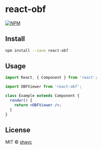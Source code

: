 # react-obf

>

[![NPM](https://img.shields.io/npm/v/react-obf.svg)](https://www.npmjs.com/package/react-obf)

## Install

```bash
npm install --save react-obf
```

## Usage

```jsx
import React, { Component } from 'react';

import OBFViewer from 'react-obf';

class Example extends Component {
  render() {
    return <OBFViewer />;
  }
}
```

## License

MIT © [shayc](https://github.com/shayc)
